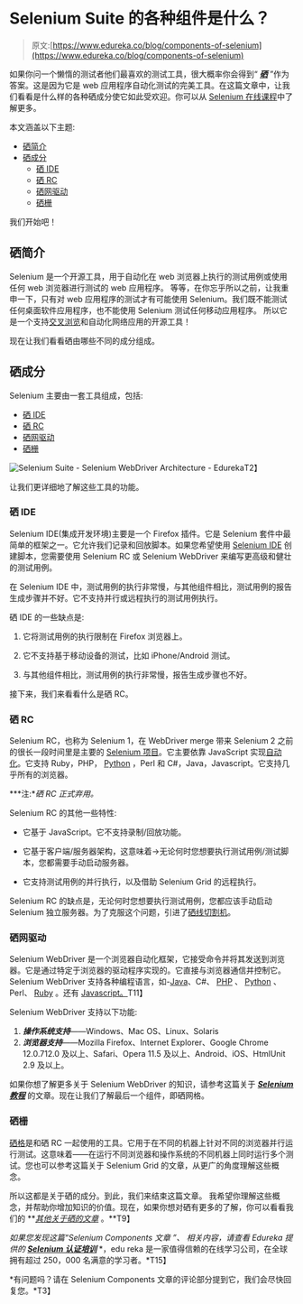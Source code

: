 # Selenium Suite 的各种组件是什么？

> 原文:[https://www.edureka.co/blog/components-of-selenium](https://www.edureka.co/blog/components-of-selenium)

如果你问一个懒惰的测试者他们最喜欢的测试工具，很大概率你会得到“ ***[硒](https://www.edureka.co/blog/what-is-selenium/)*** ”作为答案。这是因为它是 web 应用程序自动化测试的完美工具。在这篇文章中，让我们看看是什么样的各种硒成分使它如此受欢迎。你可以从 [Selenium 在线课程](https://www.edureka.co/selenium-certification-training)中了解更多。

本文涵盖以下主题:

*   [硒简介](#IntroductiontoSelenium)
*   [硒成分](#SeleniumComponents)
    *   [硒 IDE](#SeleniumIDE)
    *   [硒 RC](#SeleniumRC)
    *   [硒网驱动](#SeleniumWebDriver)
    *   [硒栅](#SeleniumGrid)

我们开始吧！

## **硒简介**

Selenium 是一个开源工具，用于自动化在 web 浏览器上执行的测试用例或使用任何 web 浏览器进行测试的 web 应用程序。 等等，在你忘乎所以之前，让我重申一下，只有对 web 应用程序的测试才有可能使用 Selenium。我们既不能测试任何桌面软件应用程序，也不能使用 Selenium 测试任何移动应用程序。 所以它是一个支持[交叉浏览](https://www.edureka.co/blog/cross-browser-testing-using-selenium/)和自动化网络应用的开源工具！

现在让我们看看硒由哪些不同的成分组成。

## **硒成分**

Selenium 主要由一套工具组成，包括:

*   [硒 IDE](#SeleniumIDE)
*   [硒 RC](#SeleniumRC)
*   [硒网驱动](#SeleniumWebDriver)
*   [硒栅](#SeleniumGrid)

![Selenium Suite - Selenium WebDriver Architecture - Edureka](../Images/a463c4d6d80454e3390a18a35b87dc8d.png)T2】

让我们更详细地了解这些工具的功能。

### **硒 IDE**

Selenium IDE(集成开发环境)主要是一个 Firefox 插件。它是 Selenium 套件中最简单的框架之一。它允许我们记录和回放脚本。如果您希望使用 [Selenium IDE](https://www.edureka.co/blog/selenium-ide) 创建脚本，您需要使用 Selenium RC 或 Selenium WebDriver 来编写更高级和健壮的测试用例。

在 Selenium IDE 中，测试用例的执行非常慢，与其他组件相比，测试用例的报告生成步骤并不好。它不支持并行或远程执行的测试用例执行。

硒 IDE 的一些缺点是:

1.  它将测试用例的执行限制在 Firefox 浏览器上。

2.  它不支持基于移动设备的测试，比如 iPhone/Android 测试。

3.  与其他组件相比，测试用例的执行非常慢，报告生成步骤也不好。

接下来，我们来看看什么是硒 RC。

### **硒 RC**

Selenium RC，也称为 Selenium 1，在 WebDriver merge 带来 Selenium 2 之前的很长一段时间里是主要的 [Selenium 项目](https://www.edureka.co/blog/selenium-projects/)。它主要依靠 JavaScript 实现[自动化](https://www.edureka.co/blog/automation-testing-tutorial/)。它支持 Ruby，PHP， [Python](https://www.edureka.co/blog/python-programming-language) ，Perl 和 C#，Java，Javascript。它支持几乎所有的浏览器。

***注:**硒 RC 正式弃用。*

Selenium RC 的其他一些特性:

*   它基于 JavaScript。它不支持录制/回放功能。

*   它基于客户端/服务器架构，这意味着->无论何时您想要执行测试用例/测试脚本，您都需要手动启动服务器。

*   它支持测试用例的并行执行，以及借助 Selenium Grid 的远程执行。

Selenium RC 的缺点是，无论何时您想要执行测试用例，您都应该手动启动 Selenium 独立服务器。为了克服这个问题，引进了[硒线切割机](https://www.edureka.co/blog/how-to-find-elements-in-selenium/)。

### **硒网驱动**

Selenium WebDriver 是一个浏览器自动化框架，它接受命令并将其发送到浏览器。它是通过特定于浏览器的驱动程序实现的。它直接与浏览器通信并控制它。Selenium WebDriver 支持各种编程语言，如-[Java](https://www.edureka.co/blog/java-tutorial/)、C#、 [PHP](https://www.edureka.co/blog/php-tutorial-for-beginners/) 、 [Python](https://www.edureka.co/blog/python-tutorial/) 、Perl、 [Ruby](https://www.edureka.co/blog/ruby-on-rails-tutorial/) 。还有 [Javascript。](https://www.edureka.co/blog/top-10-javascript-frameworks/)T11】

Selenium WebDriver 支持以下功能:

1.  ***操作系统支持***——Windows、Mac OS、Linux、Solaris
2.  ***浏览器支持***——Mozilla Firefox、Internet Explorer、Google Chrome 12.0.712.0 及以上、Safari、Opera 11.5 及以上、Android、iOS、HtmlUnit 2.9 及以上。

如果你想了解更多关于 Selenium WebDriver 的知识，请参考这篇关于 [***Selenium 教程***](https://www.edureka.co/blog/selenium-tutorial) 的文章。现在让我们了解最后一个组件，即硒网格。

### **硒栅**

[硒格](https://www.edureka.co/blog/selenium-grid-tutorial)是和硒 RC 一起使用的工具。它用于在不同的机器上针对不同的浏览器并行运行测试。这意味着——在运行不同浏览器和操作系统的不同机器上同时运行多个测试。您也可以参考这篇关于 Selenium Grid 的文章，从更广的角度理解这些概念。

所以这都是关于硒的成分。到此，我们来结束这篇文章。 我希望你理解这些概念，并帮助你增加知识的价值。现在，如果你想对硒有更多的了解，你可以看看我们的 ***[其他关于硒的文章](https://www.edureka.co/blog/category/software-testing/)* 。**T9】

*如果您发现这篇“Selenium Components 文章* *”、* *相关内容，请查看 Edureka 提供的 ***[Selenium 认证培训](https://www.edureka.co/selenium-certification-training)**** *，edu reka 是一家值得信赖的在线学习公司，在全球拥有超过 250，000 名满意的学习者。*T15】

*有问题吗？请在 Selenium Components 文章的评论部分提到它，我们会尽快回复您。*T3】